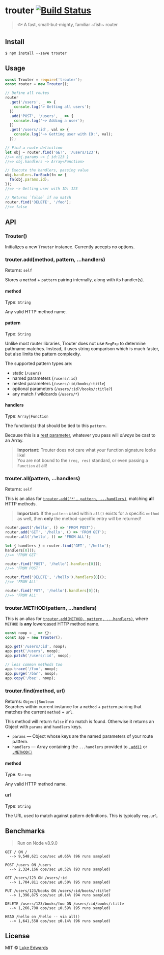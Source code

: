 # trouter [![Build Status](https://travis-ci.org/lukeed/trouter.svg?branch=master)](https://travis-ci.org/lukeed/trouter)

> 🐟 A fast, small-but-mighty, familiar ~fish~ router


## Install

```
$ npm install --save trouter
```


## Usage

```js
const Trouter = require('trouter');
const router = new Trouter();

// Define all routes
router
  .get('/users', _ => {
    console.log('> Getting all users');
  })
  .add('POST', '/users', _ => {
    console.log('~> Adding a user');
  })
  .get('/users/:id', val => {
    console.log('~> Getting user with ID:', val);
  });

// Find a route definition
let obj = router.find('GET', '/users/123');
//=> obj.params ~> { id:123 }
//=> obj.handlers ~> Array<Function>

// Execute the handlers, passing value
obj.handlers.forEach(fn => {
  fn(obj.params.id);
});
//=> ~> Getting user with ID: 123

// Returns `false` if no match
router.find('DELETE', '/foo');
//=> false
```

## API

### Trouter()

Initializes a new `Trouter` instance. Currently accepts no options.

### trouter.add(method, pattern, ...handlers)
Returns: `self`

Stores a `method` + `pattern` pairing internally, along with its handler(s).

#### method
Type: `String`

Any valid HTTP method name.

#### pattern
Type: `String`

Unlike most router libraries, Trouter does not use `RegExp` to determine pathname matches. Instead, it uses string comparison which is much faster, but also limits the pattern complexity.

The supported pattern types are:

* static (`/users`)
* named parameters (`/users/:id`)
* nested parameters (`/users/:id/books/:title`)
* optional parameters (`/users/:id?/books/:title?`)
* any match / wildcards (`/users/*`)

#### handlers
Type: `Array|Function`

The function(s) that should be tied to this `pattern`.

Because this is a [rest parameter](https://developer.mozilla.org/en-US/docs/Web/JavaScript/Reference/Functions/rest_parameters), whatever you pass will _always_ be cast to an Array.

> **Important:** Trouter does not care what your function signature looks like!<br> You are not bound to the `(req, res)` standard, or even passing a `Function` at all!

### trouter.all(pattern, ...handlers)
Returns: `self`

This is an alias for [`trouter.add('*', pattern, ...handlers)`](#trouteraddmethod-pattern-handlers), matching **all** HTTP methods.

> **Important:** If the `pattern` used within `all()` exists for a specific `method` as well, then **only** the method-specific entry will be returned!

```js
router.post('/hello', () => 'FROM POST');
router.add('GET', '/hello', () => 'FROM GET');
router.all('/hello', () => 'FROM ALL');

let { handlers } = router.find('GET', '/hello');
handlers[0]();
//=> 'FROM GET'

router.find('POST', '/hello').handlers[0]();
//=> 'FROM POST'

router.find('DELETE', '/hello').handlers[0]();
//=> 'FROM ALL'

router.find('PUT', '/hello').handlers[0]();
//=> 'FROM ALL'
```

### trouter.METHOD(pattern, ...handlers)

This is an alias for [`trouter.add(METHOD, pattern, ...handlers)`](#trouteraddmethod-pattern-handlers), where `METHOD` is **any** lowercased HTTP method name.

```js
const noop = _ => {}:
const app = new Trouter();

app.get('/users/:id', noop);
app.post('/users', noop);
app.patch('/users/:id', noop);

// less common methods too
app.trace('/foo', noop);
app.purge('/bar', noop);
app.copy('/baz', noop);
```

### trouter.find(method, url)
Returns: `Object|Boolean`<br>
Searches within current instance for a `method` + `pattern` pairing that matches the current `method` + `url`.

This method will return `false` if no match is found. Otherwise it returns an Object with `params` and `handlers` keys.

* `params` &mdash; Object whose keys are the named parameters of your route pattern.
* `handlers` &mdash; Array containing the `...handlers` provided to [`.add()`](#trouteraddmethod-pattern-handlers) or [`.METHOD()`](#troutermethodpattern-handlers)


#### method
Type: `String`

Any valid HTTP method name.

#### url
Type: `String`

The URL used to match against pattern definitions. This is typically `req.url`.


## Benchmarks

> Run on Node v8.9.0

```
GET / ON /
  --> 9,548,621 ops/sec ±0.65% (96 runs sampled)

POST /users ON /users
  --> 2,324,166 ops/sec ±0.52% (93 runs sampled)

GET /users/123 ON /users/:id
  --> 1,704,811 ops/sec ±0.50% (95 runs sampled)

PUT /users/123/books ON /users/:id/books/:title?
  --> 1,396,875 ops/sec ±0.14% (94 runs sampled)

DELETE /users/123/books/foo ON /users/:id/books/:title
  --> 1,266,708 ops/sec ±0.59% (95 runs sampled)

HEAD /hello on /hello -- via all()
  --> 1,641,558 ops/sec ±0.14% (96 runs sampled)
```

## License

MIT © [Luke Edwards](https://lukeed.com)
